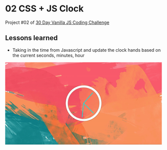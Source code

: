 # 02 CSS + JS Clock
Project #02 of [30 Day Vanilla JS Coding Challenge](https://javascript30.com)

## Lessons learned
- Taking in the time from Javascript and update the clock hands based on the current seconds, minutes, hour

![css-js-clock gif](./assets/css-js-clock.gif)
